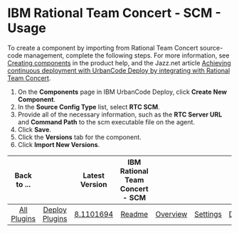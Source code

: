 
IBM Rational Team Concert - SCM - Usage
=======================================

To create a component by importing from Rational Team Concert source-code management, complete the following steps. For more information, see [Creating components](https://www.ibm.com/docs/en/urbancode-deploy/7.2.3?topic=components-creating "Creating components") in the product help, and the Jazz.net article [Achieving continuous deployment with UrbanCode Deploy by integrating with Rational Team Concert](https://jazz.net/library/article/1480 "Jazz.net article").

1. On the **Components** page in IBM UrbanCode Deploy, click **Create New Component**.
2. In the **Source Config Type** list, select **RTC SCM**.
3. Provide all of the necessary information, such as the **RTC Server URL** and **Command Path** to the scm executable file on the agent.
4. Click **Save**.
5. Click the **Versions** tab for the component.
6. Click **Import New Versions**.


|Back to ...||Latest Version|IBM Rational Team Concert - SCM ||||
| :---: | :---: | :---: | :---: | :---: | :---: | :---: |
|[All Plugins](../../index.md)|[Deploy Plugins](../README.md)|[8.1101694](https://raw.githubusercontent.com/UrbanCode/IBM-UCD-PLUGINS/main/files/air-plugin-RTC-scm/air-plugin-RTC-scm-8.1101694.zip)|[Readme](README.md)|[Overview](overview.md)|[Settings](settings.md)|[Downloads](downloads.md)|
